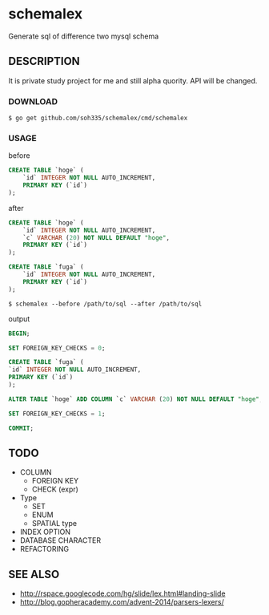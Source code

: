 # schemalex

Generate sql of difference two mysql schema

## DESCRIPTION

It is private study project for me and still alpha quority. API will be changed.

### DOWNLOAD

```
$ go get github.com/soh335/schemalex/cmd/schemalex
```

### USAGE

before
```sql
CREATE TABLE `hoge` (
    `id` INTEGER NOT NULL AUTO_INCREMENT,
    PRIMARY KEY (`id`)
);
```

after
```sql
CREATE TABLE `hoge` (
    `id` INTEGER NOT NULL AUTO_INCREMENT,
    `c` VARCHAR (20) NOT NULL DEFAULT "hoge",
    PRIMARY KEY (`id`)
);

CREATE TABLE `fuga` (
    `id` INTEGER NOT NULL AUTO_INCREMENT,
    PRIMARY KEY (`id`)
);
```

```
$ schemalex --before /path/to/sql --after /path/to/sql
```

output
```sql
BEGIN;

SET FOREIGN_KEY_CHECKS = 0;

CREATE TABLE `fuga` (
`id` INTEGER NOT NULL AUTO_INCREMENT,
PRIMARY KEY (`id`)
);

ALTER TABLE `hoge` ADD COLUMN `c` VARCHAR (20) NOT NULL DEFAULT "hoge";

SET FOREIGN_KEY_CHECKS = 1;

COMMIT;
```

## TODO

* COLUMN
    * FOREIGN KEY
    * CHECK (expr)
* Type
    * SET
    * ENUM
    * SPATIAL type
* INDEX OPTION
* DATABASE CHARACTER
* REFACTORING

## SEE ALSO

* http://rspace.googlecode.com/hg/slide/lex.html#landing-slide
* http://blog.gopheracademy.com/advent-2014/parsers-lexers/
